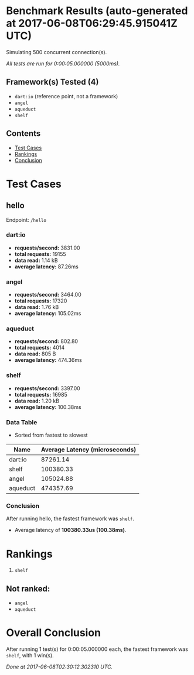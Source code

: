 # Benchmark Results (auto-generated at 2017-06-08T06:29:45.915041Z UTC)
Simulating 500 concurrent connection(s).

*All tests are run for 0:00:05.000000 (5000ms).*
## Framework(s) Tested (4)
  * `dart:io` (reference point, not a framework)
  * `angel`
  * `aqueduct`
  * `shelf`
## Contents
  * [Test Cases](#test-cases)
  * [Rankings](#rankings)
  * [Conclusion](#conclusion)
# Test Cases
## hello
Endpoint: `/hello`
### dart:io
  * **requests/second:** 3831.00
  * **total requests:** 19155
  * **data read:** 1.14 kB
  * **average latency:** 87.26ms
### angel
  * **requests/second:** 3464.00
  * **total requests:** 17320
  * **data read:** 1.76 kB
  * **average latency:** 105.02ms
### aqueduct
  * **requests/second:** 802.80
  * **total requests:** 4014
  * **data read:** 805 B
  * **average latency:** 474.36ms
### shelf
  * **requests/second:** 3397.00
  * **total requests:** 16985
  * **data read:** 1.20 kB
  * **average latency:** 100.38ms
### Data Table
* Sorted from fastest to slowest

Name | Average Latency (microseconds)
---- | ----
dart:io | 87261.14
shelf | 100380.33
angel | 105024.88
aqueduct | 474357.69
### Conclusion
After running hello, the fastest framework was `shelf`.
  * Average latency of **100380.33us (100.38ms)**.
# Rankings
  1. `shelf`
## Not ranked:
  * `angel`
  * `aqueduct`
# Overall Conclusion
After running 1 test(s) for 0:00:05.000000 each, the fastest framework was `shelf`, with 1 win(s).

*Done at 2017-06-08T02:30:12.302310 UTC.*
